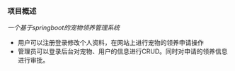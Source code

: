 ### 项目概述
*一个基于springboot的宠物领养管理系统*  

- 用户可以注册登录修改个人资料，在网站上进行宠物的领养申请操作
- 管理员可以登录后台对宠物、用户的信息进行CRUD。同时对申请的领养信息进行审批。
